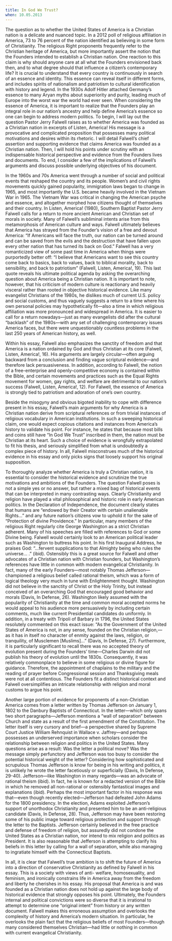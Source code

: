 ```yaml
---
title: In God We Trust?
when: 10.05.2013
---
```

The question as to whether the United States of America is a Christian nation is a delicate and nuanced topic. In a 2012 poll of religious affiliation in America, 73 to 76 percent of the nation identified as believing in some form of Christianity. The religious Right proponents frequently refer to the Christian heritage of America, but more importantly assert the notion that the Founders intended to establish a Christian nation. One reaction to this claim is why should anyone care at all what the Founders envisioned back then, and to what degree should that influence a citizen’s contemporary life? It is crucial to understand that every country is continuously in search of an essence and identity. This essence can reveal itself in different forms, and includes spirits of nationalism and patriotism to cultural identification with history and legend. In the 1930s Adolf Hitler attached Germany’s essence to many Aryan myths about superiority and purity, leading much of Europe into the worst war the world had ever seen. When considering the essence of America, it is important to realize <!--more-->that the Founders play an integral role in our nation’s ancestry and help define America’s essence so one can begin to address modern politics. To begin, I will lay out the question Pastor Jerry Falwell raises as to whether America was founded as a Christian nation in excerpts of Listen, America! His message is a provocative and complicated proposition that possesses many political motivations and desires within its rhetoric. I will detail Falwell’s chief assertion and supporting evidence that claims America was founded as a Christian nation. Then, I will hold his points under scrutiny with an indispensable historical perspective and evidence from the Founders lives and documents. To end, I consider a few of the implications of Falwell’s arguments and discuss possible underlying objectives of his document.

In the 1960s and 70s America went through a number of social and political events that reshaped the country and its people. Women’s and civil rights movements quickly gained popularity, immigration laws began to change in 1965, and most importantly the U.S. became heavily involved in the Vietnam War in 1965. The Vietnam War was critical in changing the American psyche and essence, and altogether morphed how citizens thought of themselves and their country. In Listen, America! (1980), Southern Baptist Pastor Jerry Falwell calls for a return to more ancient American and Christian set of morals in society. Many of Falwell’s subliminal intents arise from this metamorphosis of American culture and ways. Falwell ultimately believes that America has strayed from the Founder’s vision of a free and devout America: “If Americans will face the truth, our nation can be turned around and can be saved from the evils and the destruction that have fallen upon every other nation that has turned its back on God.” Falwell has a very romanticized view of some past time in America when things were purportedly better off: “I believe that Americans want to see this country come back to basics, back to values, back to biblical morality, back to sensibility, and back to patriotism” (Falwell, Listen, America!, 19). This last quote reveals his ultimate political agenda by asking the overarching question about America being a Christian nation. It is important to note, however, that his criticism of modern culture is reactionary and heavily visceral rather than rooted in objective historical evidence. Like many evangelist Christians of the 1980s, he dislikes much of current U.S. policy and social customs, and thus vaguely suggests a return to a time where his own personal policies may hypothetically fit—also a time in which religious affiliation was more pronounced and widespread in America. It is easier to call for a return nowadays—just as many evangelists did after the cultural “backlash” of the 1980s—with any set of challenging contemporary issues America faces, but there were unquestionably countless problems in the last 250 years of American history, as well. 

Within his essay, Falwell also emphasizes the sanctity of freedom and that America is a nation ordained by God and thus Christian at its core (Falwell, Listen, America!, 16). His arguments are largely circular—often arguing backward from a conclusion and finding vague scriptural evidence—and therefore lack persuasiveness. In addition, according to Falwell, the notion of a free-enterprise and openly-competitive economy is contained within the Bible, and certain movements and practices such as the Equal Rights movement for women, gay rights, and welfare are detrimental to our nation’s success (Falwell, Listen, America!, 12). For Falwell, the essence of America is strongly tied to patriotism and adoration of one’s own country.

Beside the misogyny and obvious bigoted inability to cope with difference present in his essay, Falwell’s main arguments for why America is a Christian nation derive from scriptural references or from trivial instances of religious vocabulary in American institutions. In such a sweeping historical claim, one would expect copious citations and instances from America’s history to validate his point. For instance, he states that because most bills and coins still have “In God We Trust” inscribed in them, the nation must be Christian at its heart. Such a choice of evidence is wrongfully extrapolated to fit his thesis, and seriously simplified from what is undoubtedly a complex piece of history. In all, Falwell misconstrues much of the historical evidence in his essay and only picks signs that loosely support his original supposition. 

To thoroughly analyze whether America is truly a Christian nation, it is essential to consider the historical evidence and scrutinize the true motivations and ambitions of the Founders. The question Falwell poses is not a simple yes or no answer, but rather a mixed bag of historical events that can be interpreted in many contrasting ways. Clearly Christianity and religion have played a vital philosophical and historic role in early American politics. In the Declaration of Independence, the document clearly states that humans are “endowed by their Creator with certain unalienable Rights…” and any future nation’s citizens vow to uphold it for the sake of “Protection of divine Providence.” In particular, many members of the religious Right regularly cite George Washington as a strict Christian adherent. Many of his speeches are filled with references to God or some Divine being. Falwell would certainly look to an American political leader such as Washington to buttress his point. In his first Inaugural Address, he praises God: “…fervent supplications to that Almighty being who rules the universe… .” (ibid). Ostensibly this is a great source for Falwell and other advocates of a Christian nation with Christian founders, but Washington’s references have little in common with modern evangelical Christianity. In fact, many of the early Founders—most notably Thomas Jefferson—championed a religious belief called rational theism, which was a form of logical theology very much in tune with Enlightenment thought. Washington did not believe in the sanctity of Christ or the Holy Trinity, but instead conceived of an overarching God that encouraged good behavior and morals (Davis, In Defense, 26). Washington likely assumed with the popularity of Christianity at the time and common moral accepted norms he would appeal to his audience more persuasively by including certain comments, much like current Presidential candidates do uniformly. In addition, in a treaty with Tripoli of Barbary in 1796, the United States resolutely commented on this exact issue: “As the Government of the United States of America is not, in any sense, founded on the Christian religion,—as it has in itself no character of enmity against the laws, religion, or tranquility, of Musclemen [Muslims]…” (Davis, In Defense, 27). Furthermore, it is particularly significant to recall there was no accepted theory of evolution present during the Founders’ time—Charles Darwin did not publish his theory of evolution until the 1830s. Consequently, it was relatively commonplace to believe in some religious or divine figure for guidance. Therefore, the appointment of chaplains to the military and the reading of prayer before Congressional session and Thanksgiving meals were not at all contentious. The Founders fit a distinct historical context and Falwell oversimplifies an intricate relationship with religion and moral customs to argue his point.

Another large portion of evidence for proponents of a non-Christian America comes from a letter written by Thomas Jefferson on January 1, 1802 to the Danbury Baptists of Connecticut. In the letter—which only spans two short paragraphs—Jefferson mentions a “wall of separation” between Church and state as a result of the first amendment of the Constitution. The letter itself is very cursory and brief—a perspective shared by Supreme Court Justice William Rehnquist in Wallace v. Jaffrey—and perhaps possesses an underserved importance when scholars consider the relationship between religion and politics in the United States. Many questions arise as a result: Was the letter a political move? Was the message simply perfunctory and Jefferson was too busy to consider the potential historical weight of the letter? Considering how sophisticated and scrupulous Thomas Jefferson is know for being in his writing and politics, it is unlikely he wrote the letter facetiously or superficially (Davis, In Defense, 29-40). Jefferson—like Washington in many regards—was an advocate of rational theism (ibid). In fact, he is known for a redacted version of the Bible in which he removed all non-rational or ostensibly fantastical images and explanations (ibid). Perhaps the most important factor in his response was that—even though recently elected—Jefferson had defeated John Adams for the 1800 presidency. In the election, Adams exploited Jefferson’s support of unorthodox Christianity and presented him to be an anti-religious candidate (Davis, In Defense, 28). Thus, Jefferson may have been restoring some of his public image toward religious protection and support through the letter to the Baptists. Jefferson certainly believed in the free practice and defense of freedom of religion, but assuredly did not condone the United States as a Christian nation, nor intend to mix religion and politics as President. It is also reasonable that Jefferson is attempting to clarify his beliefs in this letter by calling for a wall of separation, while also managing to ingratiate himself with the Connecticut Baptists.

In all, it is clear that Falwell’s true ambition is to shift the future of America into a direction of conservative Christianity as defined by Falwell in his essay. This is a society with views of anti- welfare, homosexuality, and feminism, and ironically constrains life in America away from the freedom and liberty he cherishes in his essay. His proposal that America is and was founded as a Christian nation does not hold up against the large body of historical evidence that strongly opposes his point. Ultimately, the Founders internal and political convictions were so diverse that it is irrational to attempt to determine one “original intent” from history or any written document. Falwell makes this erroneous assumption and overlooks the complexity of history and America’s modern situation. In particular, he overlooks the plain fact that the religious beliefs of most Founders—though many considered themselves Christian—had little or nothing in common with current evangelical Christianity.